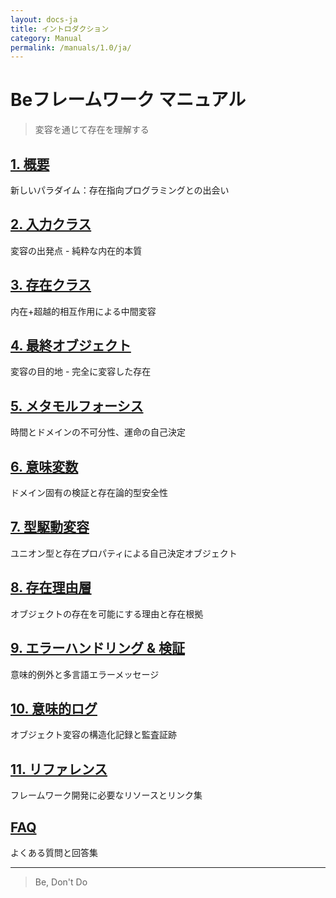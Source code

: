 ```yaml
---
layout: docs-ja
title: イントロダクション
category: Manual
permalink: /manuals/1.0/ja/
---
```

# Beフレームワーク マニュアル

> 変容を通じて存在を理解する

## [1. 概要](./01-overview.html)
新しいパラダイム：存在指向プログラミングとの出会い

## [2. 入力クラス](./02-input-classes.html)
変容の出発点 - 純粋な内在的本質

## [3. 存在クラス](./03-being-classes.html)
内在+超越的相互作用による中間変容

## [4. 最終オブジェクト](./04-final-objects.html)
変容の目的地 - 完全に変容した存在

## [5. メタモルフォーシス](./05-metamorphosis.html)
時間とドメインの不可分性、運命の自己決定

## [6. 意味変数](./06-semantic-variables.html)
ドメイン固有の検証と存在論的型安全性

## [7. 型駆動変容](./07-type-driven-metamorphosis.html)
ユニオン型と存在プロパティによる自己決定オブジェクト

## [8. 存在理由層](./08-reason-layer.html)
オブジェクトの存在を可能にする理由と存在根拠

## [9. エラーハンドリング & 検証](./09-error-handling.html)
意味的例外と多言語エラーメッセージ

## [10. 意味的ログ](./10-semantic-logging.html)
オブジェクト変容の構造化記録と監査証跡

## [11. リファレンス](./11-reference-resources.html)
フレームワーク開発に必要なリソースとリンク集

## [FAQ](./faq.html)
よくある質問と回答集

---

> Be, Don't Do

